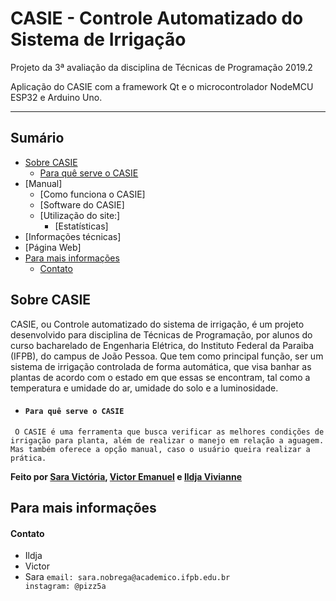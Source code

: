 # CASIE - Controle Automatizado do Sistema de Irrigação

Projeto da 3ª avaliação da disciplina de Técnicas de Programação 2019.2

Aplicação do CASIE com a framework Qt e o microcontrolador NodeMCU ESP32 e Arduino Uno.

--------------------------------------------------------------------------------------------

## Sumário
* [Sobre CASIE](https://github.com/pizza2u/Projeto_CASIE/blob/master/README.md#sobre-casie)
   * [Para quê serve o CASIE](https://github.com/pizza2u/Projeto_CASIE/blob/master/README.md#para-qu%C3%AA-serve-o-casie)
* [Manual]
   * [Como funciona o CASIE]
   * [Software do CASIE]
   * [Utilização do site:]
       * [Estatísticas]
* [Informações técnicas]
* [Página Web]
* [Para mais informações]()
    * [Contato]()


 ## Sobre CASIE 
CASIE, ou Controle automatizado do sistema de irrigação, é um projeto desenvolvido para disciplina de Técnicas de Programação, por alunos do curso bacharelado de Engenharia Elétrica, do Instituto Federal da Paraiba (IFPB), do campus de João Pessoa. Que tem como principal função, ser um sistema de irrigação controlada de forma automática, que visa banhar as plantas de acordo com o estado em que essas se encontram, tal como a temperatura e umidade do ar, umidade do solo e a luminosidade. 

 * ####  `` Para quê serve o CASIE ``
  `` O CASIE é uma ferramenta que busca verificar as melhores condições de irrigação para planta, além de realizar o manejo em relação a aguagem. Mas também oferece a opção manual, caso o usuário queira realizar a prática.``
  
  
  
  
  
  
  
  
  
  
  
  
  
  
  
  
  **Feito por [Sara Victória](https://github.com/pizza2u), [Victor Emanuel](https://github.com/vicgomes) e [Ildja Vivianne](https://github.com/ildja)**
  
  
  ## Para mais informações
 #### Contato
  
  * Ildja 
  * Victor 
  * Sara ``email: sara.nobrega@academico.ifpb.edu.br            instagram: @pizz5a``
